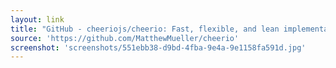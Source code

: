 ```yaml
---
layout: link
title: "GitHub - cheeriojs/cheerio: Fast, flexible, and lean implementation of core jQuery designed specifically for the server."
source: 'https://github.com/MatthewMueller/cheerio'
screenshot: 'screenshots/551ebb38-d9bd-4fba-9e4a-9e1158fa591d.jpg'
---
```


